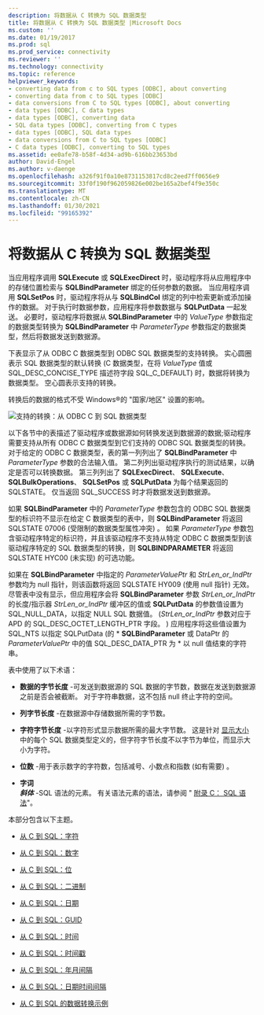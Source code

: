 ```yaml
---
description: 将数据从 C 转换为 SQL 数据类型
title: 将数据从 C 转换为 SQL 数据类型 |Microsoft Docs
ms.custom: ''
ms.date: 01/19/2017
ms.prod: sql
ms.prod_service: connectivity
ms.reviewer: ''
ms.technology: connectivity
ms.topic: reference
helpviewer_keywords:
- converting data from c to SQL types [ODBC], about converting
- converting data from c to SQL types [ODBC]
- data conversions from C to SQL types [ODBC], about converting
- data types [ODBC], C data types
- data types [ODBC], converting data
- SQL data types [ODBC], converting from C types
- data types [ODBC], SQL data types
- data conversions from C to SQL types [ODBC]
- C data types [ODBC], converting to SQL types
ms.assetid: ee0afe78-b58f-4d34-ad9b-616bb23653bd
author: David-Engel
ms.author: v-daenge
ms.openlocfilehash: a326f91f0a10e8731153817cd8c2eed7ff0656e9
ms.sourcegitcommit: 33f0f190f962059826e002be165a2bef4f9e350c
ms.translationtype: MT
ms.contentlocale: zh-CN
ms.lasthandoff: 01/30/2021
ms.locfileid: "99165392"
---
```

# <a name="converting-data-from-c-to-sql-data-types"></a>将数据从 C 转换为 SQL 数据类型
当应用程序调用 **SQLExecute** 或 **SQLExecDirect** 时，驱动程序将从应用程序中的存储位置检索与 **SQLBindParameter** 绑定的任何参数的数据。 当应用程序调用 **SQLSetPos** 时，驱动程序将从与 **SQLBindCol** 绑定的列中检索更新或添加操作的数据。 对于执行时数据参数，应用程序将参数数据与 **SQLPutData** 一起发送。 必要时，驱动程序将数据从 **SQLBindParameter** 中的 *ValueType* 参数指定的数据类型转换为 **SQLBindParameter** 中 *ParameterType* 参数指定的数据类型，然后将数据发送到数据源。  
  
 下表显示了从 ODBC C 数据类型到 ODBC SQL 数据类型的支持转换。 实心圆圈表示 SQL 数据类型的默认转换 (C 数据类型，在将 *ValueType* 值或 SQL_DESC_CONCISE_TYPE 描述符字段 SQL_C_DEFAULT) 时，数据将转换为数据类型。 空心圆表示支持的转换。  
  
 转换后的数据的格式不受 Windows®的 "国家/地区" 设置的影响。  
  
 ![支持的转换：从 ODBC C 到 SQL 数据类型](../../../odbc/reference/appendixes/media/apd1b.gif "apd1b")  
  
 以下各节中的表描述了驱动程序或数据源如何转换发送到数据源的数据;驱动程序需要支持从所有 ODBC C 数据类型到它们支持的 ODBC SQL 数据类型的转换。 对于给定的 ODBC C 数据类型，表的第一列列出了 **SQLBindParameter** 中 *ParameterType* 参数的合法输入值。 第二列列出驱动程序执行的测试结果，以确定是否可以转换数据。 第三列列出了 **SQLExecDirect**、 **SQLExecute**、 **SQLBulkOperations**、 **SQLSetPos** 或 **SQLPutData** 为每个结果返回的 SQLSTATE。 仅当返回 SQL_SUCCESS 时才将数据发送到数据源。  
  
 如果 **SQLBindParameter** 中的 *ParameterType* 参数包含的 ODBC SQL 数据类型的标识符不显示在给定 C 数据类型的表中，则 **SQLBindParameter** 将返回 SQLSTATE 07006 (受限制的数据类型属性冲突) 。 如果 *ParameterType* 参数包含驱动程序特定的标识符，并且该驱动程序不支持从特定 ODBC C 数据类型到该驱动程序特定的 SQL 数据类型的转换，则 **SQLBINDPARAMETER** 将返回 SQLSTATE HYC00 (未实现) 的可选功能。  
  
 如果在 **SQLBindParameter** 中指定的 *ParameterValuePtr* 和 *StrLen_or_IndPtr* 参数均为 null 指针，则该函数将返回 SQLSTATE HY009 (使用 null 指针) 无效。 尽管表中没有显示，但应用程序会将 **SQLBindParameter** 参数 *StrLen_or_IndPtr* 的长度/指示器 *StrLen_or_IndPtr* 缓冲区的值或 **SQLPutData** 的参数值设置为 SQL_NULL_DATA，以指定 NULL SQL 数据值。  (*StrLen_or_IndPtr* 参数对应于 APD 的 SQL_DESC_OCTET_LENGTH_PTR 字段。 ) 应用程序将这些值设置为 SQL_NTS 以指定 SQLPutData (的 \* **SQLBindParameter** 或 DataPtr 的 *ParameterValuePtr* 中的值 SQL_DESC_DATA_PTR 为 \* 以 null 值结束的字符串。   
  
 表中使用了以下术语：  
  
-   **数据的字节长度** -可发送到数据源的 SQL 数据的字节数，数据在发送到数据源之前是否会被截断。 对于字符串数据，这不包括 null 终止字符的空间。  
  
-   **列字节长度** -在数据源中存储数据所需的字节数。  
  
-   **字符字节长度** -以字符形式显示数据所需的最大字节数。 这是针对 [显示大小](../../../odbc/reference/appendixes/display-size.md)中的每个 SQL 数据类型定义的，但字符字节长度不以字节为单位，而显示大小为字符。  
  
-   **位数** -用于表示数字的字符数，包括减号、小数点和指数 (如有需要) 。  
  
-   **字词**   
     **_斜体_**  -SQL 语法的元素。 有关语法元素的语法，请参阅 " [附录 C： SQL 语法](../../../odbc/reference/appendixes/appendix-c-sql-grammar.md)"。  
  
 本部分包含以下主题。  
  
-   [从 C 到 SQL：字符](../../../odbc/reference/appendixes/c-to-sql-character.md)  
  
-   [从 C 到 SQL：数字](../../../odbc/reference/appendixes/c-to-sql-numeric.md)  
  
-   [从 C 到 SQL：位](../../../odbc/reference/appendixes/c-to-sql-bit.md)  
  
-   [从 C 到 SQL：二进制](../../../odbc/reference/appendixes/c-to-sql-binary.md)  
  
-   [从 C 到 SQL：日期](../../../odbc/reference/appendixes/c-to-sql-date.md)  
  
-   [从 C 到 SQL：GUID](../../../odbc/reference/appendixes/c-to-sql-guid.md)  
  
-   [从 C 到 SQL：时间](../../../odbc/reference/appendixes/c-to-sql-time.md)  
  
-   [从 C 到 SQL：时间戳](../../../odbc/reference/appendixes/c-to-sql-timestamp.md)  
  
-   [从 C 到 SQL：年月间隔](../../../odbc/reference/appendixes/c-to-sql-year-month-intervals.md)  
  
-   [从 C 到 SQL：日期时间间隔](../../../odbc/reference/appendixes/c-to-sql-day-time-intervals.md)  
  
-   [从 C 到 SQL 的数据转换示例](../../../odbc/reference/appendixes/c-to-sql-data-conversion-examples.md)
